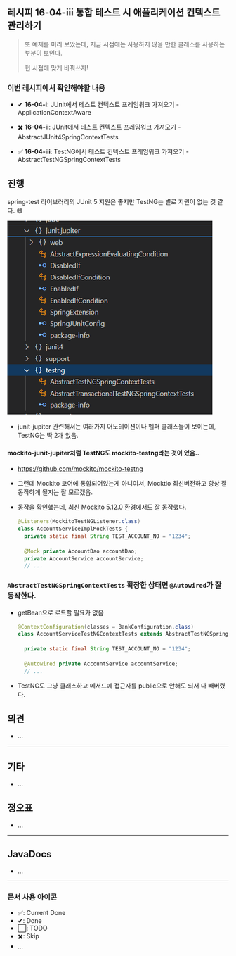 ## 레시피 16-04-iii 통합 테스트 시 애플리케이션 컨텍스트 관리하기

> 또 예제를 미리 보았는데, 지금 시점에는 사용하지 않을 만한 클래스를 사용하는 부분이 보인다.
>
> 현 시점에 맞게 바꿔쓰자!

### 이번 레시피에서 확인해야할  내용

* ✔ **16-04-i**: JUnit에서 테스트 컨텍스트 프레임워크 가져오기 - ApplicationContextAware

* ✖️ **16-04-ii**: JUnit에서 테스트 컨텍스트 프레임워크 가져오기 - AbstractJUnit4SpringContextTests

* ✅ **16-04-iii**: TestNG에서 테스트 컨텍스트 프레임워크 가져오기 - AbstractTestNGSpringContextTests

  



## 진행

spring-test 라이브러리의 JUnit 5 지원은 좋지만 TestNG는 별로 지원이 없는 것 같다. 😅

![image-20240605002848176](doc-resources/image-20240605002848176.png)

* junit-jupiter 관련해서는 여러가지 어노테이션이나 헬퍼 클래스들이 보이는데, TestNG는 딱 2개 있음.



#### mockito-junit-jupiter처럼 TestNG도 mockito-testng라는 것이 있음..

* https://github.com/mockito/mockito-testng

* 그런데 Mockito 코어에 통합되어있는게 아니여서, Mocktio 최신버전하고 항상 잘 동작하게 될지는 잘 모르겠음.

* 동작을 확인했는데, 최신 Mockito 5.12.0 환경에서도 잘 동작했다.

  ```java
  @Listeners(MockitoTestNGListener.class)
  class AccountServiceImplMockTests {
    private static final String TEST_ACCOUNT_NO = "1234";
  
    @Mock private AccountDao accountDao;
    private AccountService accountService;
    // ...
  ```



### `AbstractTestNGSpringContextTests` 확장한 상태면 `@Autowired`가 잘 동작한다.  

* getBean으로 로드할 필요가 없음

  ```java
  @ContextConfiguration(classes = BankConfiguration.class)
  class AccountServiceTestNGContextTests extends AbstractTestNGSpringContextTests {
  
    private static final String TEST_ACCOUNT_NO = "1234";
  
    @Autowired private AccountService accountService;
    // ...
  ```

* TestNG도 그냥 클래스하고 메서드에 접근자를 public으로 안해도 되서 다 빼버렸다.





## 의견

* ...




---

## 기타

* ...





## 정오표

* ...
  


---

## JavaDocs

* ...



---

### 문서 사용 아이콘

* ✅: Current Done
* ✔: Done
* ⬜: TODO
* ✖️: Skip
* ...

